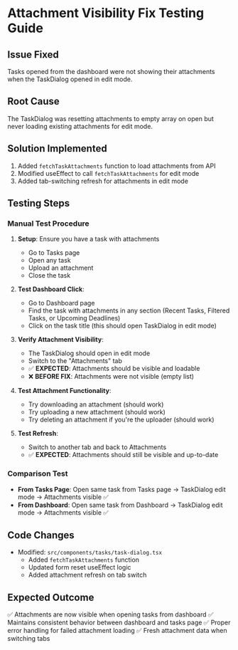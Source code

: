 # Attachment Visibility Fix Testing Guide

## Issue Fixed
Tasks opened from the dashboard were not showing their attachments when the TaskDialog opened in edit mode.

## Root Cause
The TaskDialog was resetting attachments to empty array on open but never loading existing attachments for edit mode.

## Solution Implemented
1. Added `fetchTaskAttachments` function to load attachments from API
2. Modified useEffect to call `fetchTaskAttachments` for edit mode
3. Added tab-switching refresh for attachments in edit mode

## Testing Steps

### Manual Test Procedure
1. **Setup**: Ensure you have a task with attachments
   - Go to Tasks page
   - Open any task 
   - Upload an attachment
   - Close the task

2. **Test Dashboard Click**:
   - Go to Dashboard page
   - Find the task with attachments in any section (Recent Tasks, Filtered Tasks, or Upcoming Deadlines)
   - Click on the task title (this should open TaskDialog in edit mode)
   
3. **Verify Attachment Visibility**:
   - The TaskDialog should open in edit mode
   - Switch to the "Attachments" tab
   - ✅ **EXPECTED**: Attachments should be visible and loadable
   - ❌ **BEFORE FIX**: Attachments were not visible (empty list)

4. **Test Attachment Functionality**:
   - Try downloading an attachment (should work)
   - Try uploading a new attachment (should work)
   - Try deleting an attachment if you're the uploader (should work)

5. **Test Refresh**:
   - Switch to another tab and back to Attachments
   - ✅ **EXPECTED**: Attachments should still be visible and up-to-date

### Comparison Test
- **From Tasks Page**: Open same task from Tasks page → TaskDialog edit mode → Attachments visible ✅
- **From Dashboard**: Open same task from Dashboard → TaskDialog edit mode → Attachments visible ✅

## Code Changes
- Modified: `src/components/tasks/task-dialog.tsx`
  - Added `fetchTaskAttachments` function
  - Updated form reset useEffect logic
  - Added attachment refresh on tab switch

## Expected Outcome
✅ Attachments are now visible when opening tasks from dashboard
✅ Maintains consistent behavior between dashboard and tasks page
✅ Proper error handling for failed attachment loading
✅ Fresh attachment data when switching tabs
